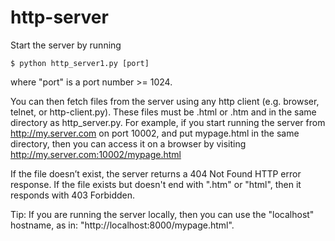 # http-server
Start the server by running
```
$ python http_server1.py [port]
```
where "port" is a port number >= 1024. 

You can then fetch files from the server using any http client (e.g. browser, telnet, or http-client.py). These files must be .html or .htm and in the same directory as http_server.py. For example, if you start running the server from http://my.server.com on port 10002, and put mypage.html in the same directory, then you can access it on a browser by visiting http://my.server.com:10002/mypage.html

If the file doesn’t exist, the server returns a 404 Not Found HTTP error response. If the file exists but doesn't end with ".htm" or "html", then it responds with 403 Forbidden.

Tip: If you are running the server locally, then you can use the "localhost" hostname, as in: "http://localhost:8000/mypage.html".
